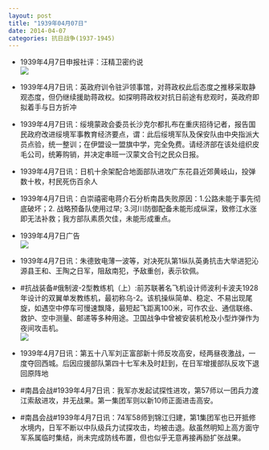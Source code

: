 ```yaml
---
layout: post
title: "1939年04月07日"
date: 2014-04-07
categories: 抗日战争(1937-1945)
---
```


<meta name="referrer" content="no-referrer" />

- 1939年4月7日申报社评：汪精卫密约说 <br/><img src="https://ww2.sinaimg.cn/large/aca367d8jw1ef7cnuxsymj20o80y8ass.jpg" />

- 1939年4月7日讯：英政府训令驻沪领事馆，对蒋政权此后态度之推移采取静观态度，但仍继续援助蒋政权。如探明蒋政权对抗日前途有悲观时，英政府即拟着手与日方折冲 

- 1939年4月7日讯：绥境蒙政会委员长沙克尔都扎布在重庆招待记者，报告国民政府改进绥境军事教育经济要点，谓：此后绥境军队及保安队由中央指派大员点验，统一整训；在伊盟设一盟旗中学，完全免费。请经济部在该处组织皮毛公司，统筹购销，并决定串班一汉蒙文合刊之民众日报。 

- 1939年4月7日讯：日机十余架配合地面部队进攻广东花县近郊黄岐山，投弹数十枚，村民死伤百余人 

- 1939年4月7日讯：白崇禧密电蒋介石分析南昌失败原因：1.公路未能于事先彻底破坏；2. 战略预备队使用过早; 3.河川防御配备未能形成纵深，致修江水涨即无法补救；我方部队素质欠佳，未能形成重点。 

- 1939年4月7日广告 <br/><img src="https://ww4.sinaimg.cn/large/aca367d8jw1ef6uw5h39xj20kq0guwkq.jpg" />

- 1939年4月7日讯：朱德致电薄一波等，对决死队第1纵队英勇抗击大举进犯沁源县王和、王陶之日军，阻敌南犯，予敌重创，表示钦佩。 

- #抗战装备#俄制波-2型教练机（上）:前苏联著名飞机设计师波利卡波夫1928年设计的双翼单发教练机，最初称乌-2。该机操纵简单、稳定、不易出现尾旋，如遇空中停车可慢速飘降，最短起飞距离100米，可作农业、通信联络、救护、空中测量、邮递等多种用途。卫国战争中曾被安装机枪及小型炸弹作为夜间攻击机。 <br/><img src="https://ww4.sinaimg.cn/large/aca367d8jw1ef6squ1zpwj20dc05jgmb.jpg" />

- 1939年4月7日讯：第五十八军刘正富部新十师反攻高安，经两昼夜激战，一度夺回西城。后因应援部队第四十七军未及时赶到，在日军增援部队反攻下退回原阵地 

- #南昌会战#1939年4月7日讯：我军亦发起试探性进攻，第57师以一团兵力渡江索敌进攻，并无战果。第一集团军则以新10师正面进击高安。 

- #南昌会战#1939年4月7日讯：74军58师到锦江归建，第1集团军也已开抵修水境内，日军不断以中队级兵力试探攻击，均被击退。敌虽然明知上高方面守军系属临时集结，尚未完成防线布置，但也似乎无意再接再励扩张战果。 

